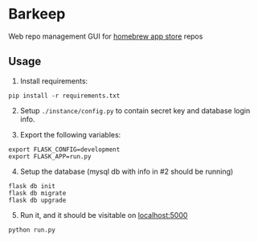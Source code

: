 # Barkeep
Web repo management GUI for [homebrew app store](https://github.com/vgmoose/appstorenx) repos

## Usage

1. Install requirements:
```
pip install -r requirements.txt
```

2. Setup `./instance/config.py` to contain secret key and database login info.

3. Export the following variables:
```
export FLASK_CONFIG=development
export FLASK_APP=run.py
```

4. Setup the database (mysql db with info in #2 should be running)
```
flask db init
flask db migrate
flask db upgrade
```

5. Run it, and it should be visitable on [localhost:5000](http://localhost:5000)
```
python run.py
```

